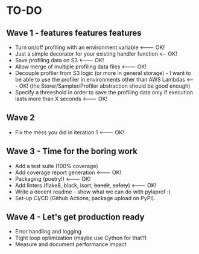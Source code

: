 # TO-DO
## Wave 1 - features features features
- Turn on/off profiling with an environment variable <--- OK!
- Just a simple decorator for your existing handler function <-- OK!
- Save profiling data on S3 <--- OK!
- Allow merge of multiple profiling data files <--- OK!
- Decouple profiler from S3 logic (or more in general storage) - I want to be able to
  use the profiler in environments other than AWS Lambdas <--- OK! (the
  Storer/Sampler/Profiler abstraction should be good enough)
- Specify a threeshold in order to save the profiling data only if execution lasts more
  than X seconds <--- OK!

## Wave 2
- Fix the mess you did in iteration 1 <--- OK!

## Wave 3 - Time for the boring work
- Add a test suite (100% coverage)
- Add coverage report generation <--- OK!
- Packaging (poetry!) <--- OK!
- Add linters (flake8, black, isort, ~~bandit~~, ~~safety~~) <--- OK!
- Write a decent readme - show what we can do with pylaprof :)
- Set-up CI/CD (Github Actions, package upload on PyPI).

## Wave 4 - Let's get production ready
- Error handling and logging
- Tight loop optimization (maybe use Cython for that?)
- Measure and document performance impact
